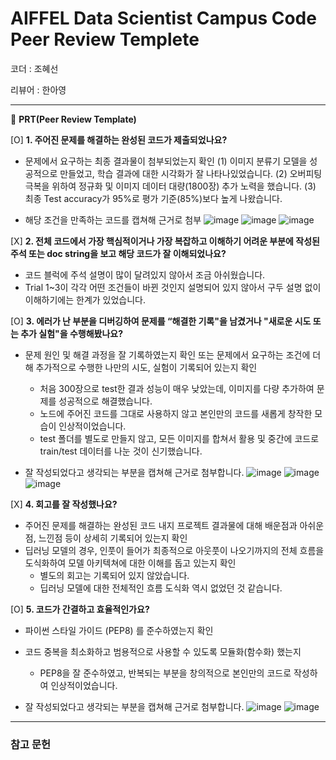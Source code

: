 # AIFFEL Data Scientist Campus Code Peer Review Templete

코더 : 조혜선

리뷰어 : 한아영

---

🔑 **PRT(Peer Review Template)**

[O]  **1. 주어진 문제를 해결하는 완성된 코드가 제출되었나요?**
- 문제에서 요구하는 최종 결과물이 첨부되었는지 확인
  (1) 이미지 분류기 모델을 성공적으로 만들었고, 학습 결과에 대한 시각화가 잘 나타나있었습니다.
  (2) 오버피팅 극복을 위하여 정규화 및 이미지 데이터 대량(1800장) 추가 노력을 했습니다.
  (3) 최종 Test accuracy가 95%로 평가 기준(85%)보다 높게 나왔습니다.

- 해당 조건을 만족하는 코드를 캡쳐해 근거로 첨부
  ![image](https://github.com/user-attachments/assets/c99560f5-19c4-4e4b-aefe-952ce3d98181)
  ![image](https://github.com/user-attachments/assets/770cffb4-355e-4a53-96d7-09bf866962a6)
  ![image](https://github.com/user-attachments/assets/7238921a-54c0-4889-85f9-68dd6dd99e06)


    
[X]  **2. 전체 코드에서 가장 핵심적이거나 가장 복잡하고 이해하기 어려운 부분에 작성된 
	주석 또는 doc string을 보고 해당 코드가 잘 이해되었나요?**
- 코드 블럭에 주석 설명이 많이 달려있지 않아서 조금 아쉬웠습니다.
- Trial 1~3이 각각 어떤 조건들이 바뀐 것인지 설명되어 있지 않아서 구두 설명 없이 이해하기에는 한계가 있었습니다.

	
[O]  **3. 에러가 난 부분을 디버깅하여 문제를 “해결한 기록"을 남겼거나 "새로운 시도 
또는 추가 실험"을 수행해봤나요?**
- 문제 원인 및 해결 과정을 잘 기록하였는지 확인 또는 문제에서 요구하는 조건에 더해 추가적으로 수행한 나만의 시도, 실험이 기록되어 있는지 확인
	- 처음 300장으로 test한 결과 성능이 매우 낮았는데, 이미지를 다량 추가하여 문제를 성공적으로 해결했습니다.
	- 노드에 주어진 코드를 그대로 사용하지 않고 본인만의 코드를 새롭게 창작한 모습이 인상적이었습니다.
	- test 폴더를 별도로 만들지 않고, 모든 이미지를 합쳐서 활용 및 중간에 코드로 train/test 데이터를 나눈 것이 신기했습니다.

- 잘 작성되었다고 생각되는 부분을 캡쳐해 근거로 첨부합니다.
  ![image](https://github.com/user-attachments/assets/bb142380-ccb7-474b-ae52-1df646ab75e8)
  ![image](https://github.com/user-attachments/assets/434faf58-6a61-4844-9af8-7beb1f0db411)
  ![image](https://github.com/user-attachments/assets/88a81387-3378-44f6-98e0-412b6f4c7c05)

        
[X]  **4. 회고를 잘 작성했나요?**
- 주어진 문제를 해결하는 완성된 코드 내지 프로젝트 결과물에 대해 배운점과 아쉬운점, 느낀점 등이 상세히 기록되어 있는지 확인
- 딥러닝 모델의 경우, 인풋이 들어가 최종적으로 아웃풋이 나오기까지의 전체 흐름을 도식화하여 모델 아키텍쳐에 대한 이해를 돕고 있는지 확인
	- 별도의 회고는 기록되어 있지 않았습니다.
 	- 딥러닝 모델에 대한 전체적인 흐름 도식화 역시 없었던 것 같습니다.


[O]  **5. 코드가 간결하고 효율적인가요?**
- 파이썬 스타일 가이드 (PEP8) 를 준수하였는지 확인
- 코드 중복을 최소화하고 범용적으로 사용할 수 있도록 모듈화(함수화) 했는지
	- PEP8을 잘 준수하였고, 반복되는 부분을 창의적으로 본인만의 코드로 작성하여 인상적이었습니다.

- 잘 작성되었다고 생각되는 부분을 캡쳐해 근거로 첨부합니다.
![image](https://github.com/user-attachments/assets/02a79b6d-b10b-46b4-8f71-7c257f3a0a7b)
![image](https://github.com/user-attachments/assets/36e14c02-4778-47ef-9d62-a92d46fe117b)

---
### 참고 문헌
